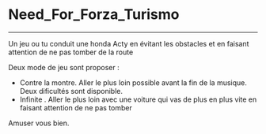 # Need_For_Forza_Turismo

_______

Un jeu ou tu conduit une honda Acty en évitant les obstacles et en faisant attention de ne pas tomber de la route

Deux mode de jeu sont proposer : 
   - Contre la montre. Aller le plus loin possible avant la fin de la musique. Deux dificultés sont disponible.
   - Infinite . Aller le plus loin avec une voiture qui vas de plus en plus vite en faisant attention de ne pas tomber

Amuser vous bien.
